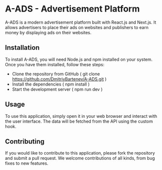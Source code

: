 # A-ADS - Advertisement Platform
A-ADS is a modern advertisement platform built with React.js and Next.js. It allows advertisers to place their ads on websites and publishers to earn money by displaying ads on their websites.
## Installation

To install A-ADS, you will need Node.js and npm installed on your system. Once you have them installed, follow these steps:
- Clone the repository from GitHub ( git clone https://github.com/DmitriyBartenev/A-ADS.git )
- Install the dependencies ( npm install )
- Start the development server ( npm run dev )

## Usage 

To use this application, simply open it in your web browser and interact with the user interface. The data will be fetched from the API using the custom hook.

## Contributing

If you would like to contribute to this application, please fork the repository and submit a pull request. We welcome contributions of all kinds, from bug fixes to new features.
 
